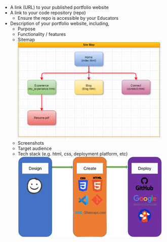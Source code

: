 - A link (URL) to your published portfolio website
- A link to your code repository (repo)
  - Ensure the repo is accessible by your Educators
- Description of your portfolio website, including,
  - Purpose
  - Functionality / features
  - Sitemap
  ![site_map](docs\Site_Map\Site_map.png)
  - Screenshots
  - Target audience
  - Tech stack (e.g. html, css, deployment platform, etc)
  ![Tech_stack](docs\Tech_stack\Tech_Stack-removebg-preview.png)
